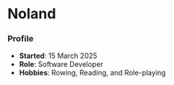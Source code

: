 # Noland
### Profile
- **Started**: 15 March 2025
- **Role**: Software Developer
- **Hobbies**: Rowing, Reading, and Role-playing
